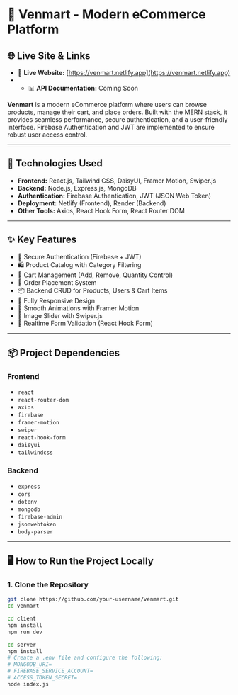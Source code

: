 # 🛒 Venmart - Modern eCommerce Platform

## 🌐 Live Site & Links

- 🔗 **Live Website:** [https://venmart.netlify.app](https://venmart.netlify.app)
- - 📊 **API Documentation:** Coming Soon

**Venmart** is a modern eCommerce platform where users can browse products, manage their cart, and place orders. Built with the MERN stack, it provides seamless performance, secure authentication, and a user-friendly interface. Firebase Authentication and JWT are implemented to ensure robust user access control.

---

## 🚀 Technologies Used

- **Frontend:** React.js, Tailwind CSS, DaisyUI, Framer Motion, Swiper.js
- **Backend:** Node.js, Express.js, MongoDB
- **Authentication:** Firebase Authentication, JWT (JSON Web Token)
- **Deployment:** Netlify (Frontend), Render (Backend)
- **Other Tools:** Axios, React Hook Form, React Router DOM

---

## ✨ Key Features

- 🔐 Secure Authentication (Firebase + JWT)
- 🛍 Product Catalog with Category Filtering
- 🛒 Cart Management (Add, Remove, Quantity Control)
- 🧾 Order Placement System
- 📦 Backend CRUD for Products, Users & Cart Items
- 📱 Fully Responsive Design
- 🎨 Smooth Animations with Framer Motion
- 📸 Image Slider with Swiper.js
- 🔄 Realtime Form Validation (React Hook Form)

---

## 📦 Project Dependencies

### Frontend
- `react`
- `react-router-dom`
- `axios`
- `firebase`
- `framer-motion`
- `swiper`
- `react-hook-form`
- `daisyui`
- `tailwindcss`

### Backend
- `express`
- `cors`
- `dotenv`
- `mongodb`
- `firebase-admin`
- `jsonwebtoken`
- `body-parser`

---

## 🖥️ How to Run the Project Locally

### 1. Clone the Repository
```bash
git clone https://github.com/your-username/venmart.git
cd venmart

cd client
npm install
npm run dev

cd server
npm install
# Create a .env file and configure the following:
# MONGODB_URI=
# FIREBASE_SERVICE_ACCOUNT=
# ACCESS_TOKEN_SECRET=
node index.js
